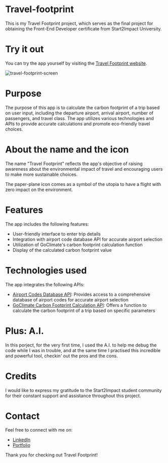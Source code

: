 # Travel-footprint
<p>This is my Travel Footprint project, which serves as the final project for obtaining the Front-End Developer certificate from Start2Impact University.</p>

# Try it out
<p>You can try the app yourself by visiting the <a href="https://travel-footprint.netlify.app" target="_blank">Travel Footprint website</a>.</p>


<img src="https://github.com/ClaudiaCavalleri/Travel-footprint/assets/94831498/e320348b-a926-4cdb-b9ae-9588650612df" alt="travel-footprint-screen"/>


# Purpose
<p>The purpose of this app is to calculate the carbon footprint of a trip based on user input, including the departure airport, arrival airport, number of passengers, and travel class. The app utilizes various technologies and APIs to provide accurate calculations and promote eco-friendly travel choices.</p>


# About the name and the icon
<p>The name "Travel Footprint" reflects the app's objective of raising awareness about the environmental impact of travel and encouraging users to make more sustainable choices.</p>
<p>The paper-plane icon comes as a symbol of the utopia to have a flight with zero impact on the environment.</p>

# Features
<p>The app includes the following features:</p>
<ul>
  <li>User-friendly interface to enter trip details</li>
  <li>Integration with airport code database API for accurate airport selection</li>
  <li>Utilization of GoClimate's carbon footprint calculation function</li>
  <li>Display of the calculated carbon footprint value</li>
</ul>

# Technologies used
<p>The app integrates the following APIs:</p>
<ul>
  <li><a href="https://gist.githubusercontent.com/tdreyno/4278655/" target="_blank">Airport Codes Database API</a>: Provides access to a comprehensive database of airport codes for accurate airport selection</li>
  <li><a href="https://api.goclimate.com/docs" target="_blank">GoClimate Carbon Footprint Calculation API</a>: Offers a function to calculate the carbon footprint of a trip based on specific parameters</li>
</ul>

# Plus: A.I.
<p>In this porject, for the very first time, I used the A.I. to help me debug the code while I was in trouble, and at the same time I practised this incredible and powerful tool, checkin' out the pros and the cons.</p>


# Credits
<p>I would like to express my gratitude to the Start2Impact student community for their constant support and assistance throughout this project.</p>

# Contact
<p>Feel free to connect with me on:</p>
<ul>
  <li><a href="https://www.linkedin.com/in/claudiacavalleri/" target="_blank">LinkedIn</a></li>
  <li><a href="https://claudiacavalleri.github.io" target="_blank">Portfolio</a></li>
</ul>
<p>Thank you for checking out Travel Footprint!</p>
